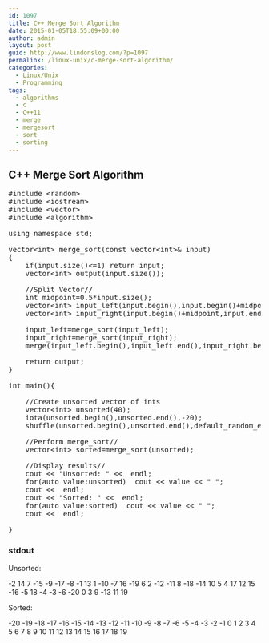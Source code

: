 ```yaml
---
id: 1097
title: C++ Merge Sort Algorithm
date: 2015-01-05T18:55:09+00:00
author: admin
layout: post
guid: http://www.lindonslog.com/?p=1097
permalink: /linux-unix/c-merge-sort-algorithm/
categories:
  - Linux/Unix
  - Programming
tags:
  - algorithms
  - c
  - C++11
  - merge
  - mergesort
  - sort
  - sorting
---
```

## C++ Merge Sort Algorithm

<pre class="brush: cpp; title: ; notranslate" title="">#include &lt;random&gt;
#include &lt;iostream&gt;
#include &lt;vector&gt;
#include &lt;algorithm&gt;

using namespace std;

vector&lt;int&gt; merge_sort(const vector&lt;int&gt;& input)
{
	if(input.size()&lt;=1) return input;
	vector&lt;int&gt; output(input.size());

	//Split Vector//
	int midpoint=0.5*input.size();
	vector&lt;int&gt; input_left(input.begin(),input.begin()+midpoint);
	vector&lt;int&gt; input_right(input.begin()+midpoint,input.end());

	input_left=merge_sort(input_left);
	input_right=merge_sort(input_right);
	merge(input_left.begin(),input_left.end(),input_right.begin(),input_right.end(),output.begin());

	return output;
}

int main(){

	//Create unsorted vector of ints
	vector&lt;int&gt; unsorted(40);
	iota(unsorted.begin(),unsorted.end(),-20);
	shuffle(unsorted.begin(),unsorted.end(),default_random_engine());

	//Perform merge_sort//
	vector&lt;int&gt; sorted=merge_sort(unsorted);

	//Display results//
	cout &lt;&lt; "Unsorted: " &lt;&lt;  endl;
	for(auto value:unsorted)  cout &lt;&lt; value &lt;&lt; " ";
	cout &lt;&lt;  endl;
	cout &lt;&lt; "Sorted: " &lt;&lt;  endl;
	for(auto value:sorted)  cout &lt;&lt; value &lt;&lt; " ";
	cout &lt;&lt;  endl;

}
</pre>

### stdout

Unsorted:
  
-2 14 7 -15 -9 -17 -8 -1 13 1 -10 -7 16 -19 6 2 -12 -11 8 -18 -14 10 5 4 17 12 15 -16 -5 18 -4 -3 -6 -20 0 3 9 -13 11 19
  
Sorted:
  
-20 -19 -18 -17 -16 -15 -14 -13 -12 -11 -10 -9 -8 -7 -6 -5 -4 -3 -2 -1 0 1 2 3 4 5 6 7 8 9 10 11 12 13 14 15 16 17 18 19
